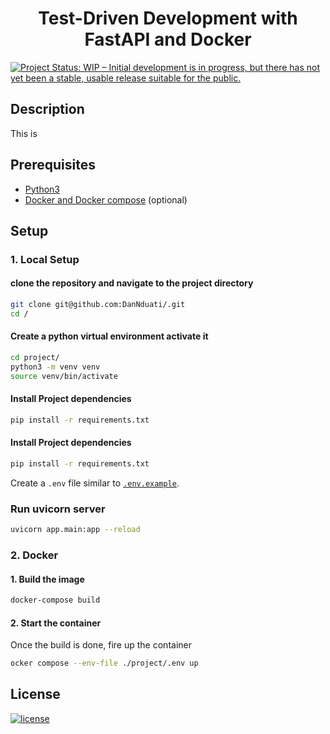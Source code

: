 <h1 align="center"><b>Test-Driven Development with FastAPI and Docker</b></h1>

[![Project Status: WIP – Initial development is in progress, but there has not yet been a stable, usable release suitable for the public.](https://www.repostatus.org/badges/latest/wip.svg)](https://github.com/DanNduati)

## <b>Description</b>
This is 

## <b>Prerequisites</b>
- [Python3](https://www.python.org/downloads/)
- [Docker and Docker compose](https://docs.docker.com/get-docker/) (optional)

## <b>Setup</b>
### <b> 1. Local Setup</b>
#### clone the repository and navigate to the project directory
```bash
git clone git@github.com:DanNduati/.git
cd /
```
#### Create a python virtual environment activate it
```bash
cd project/
python3 -m venv venv
source venv/bin/activate
```
#### Install Project dependencies
```bash
pip install -r requirements.txt
```
#### Install Project dependencies
```bash
pip install -r requirements.txt
```
Create a `.env` file similar to [`.env.example`](./project/.env.example).

### Run uvicorn server
```bash
uvicorn app.main:app --reload
```

### <b> 2. Docker</b>
#### 1. Build the image
```bash
docker-compose build
```

#### 2. Start the container
Once the build is done, fire up the container
```bash
ocker compose --env-file ./project/.env up
```

## <b>License</b>
[![license](https://img.shields.io/github/license/mashape/apistatus.svg?style=for-the-badge)](LICENSE)